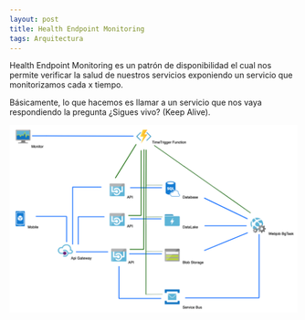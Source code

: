 ```yaml
---
layout: post
title: Health Endpoint Monitoring
tags: Arquitectura
---
```


Health Endpoint Monitoring es un patrón de disponibilidad el cual nos permite verificar la salud de nuestros servicios exponiendo un servicio que monitorizamos cada x tiempo.

Básicamente, lo que hacemos es llamar a un servicio que nos vaya respondiendo la pregunta ¿Sigues vivo? (Keep Alive).

![health-endpoint-monitoring](/img/cloudpatterns/health-endpoint-monitoring.png "health-endpoint-monitoring")